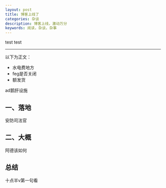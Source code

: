 ```yaml
---
layout: post
title: 博客上线了
categories: 杂谈
description: 博客上线，激动万分
keywords: 阅读，杂谈，杂事
---
```


test test

------

以下为正文：

* 水电费地方
* feg是否关闭
* 额发货

ad鹅肝设施

## 一、落地

安防司法官

## 二、大概

阿德该如何

## 总结

十点半v第一句看

